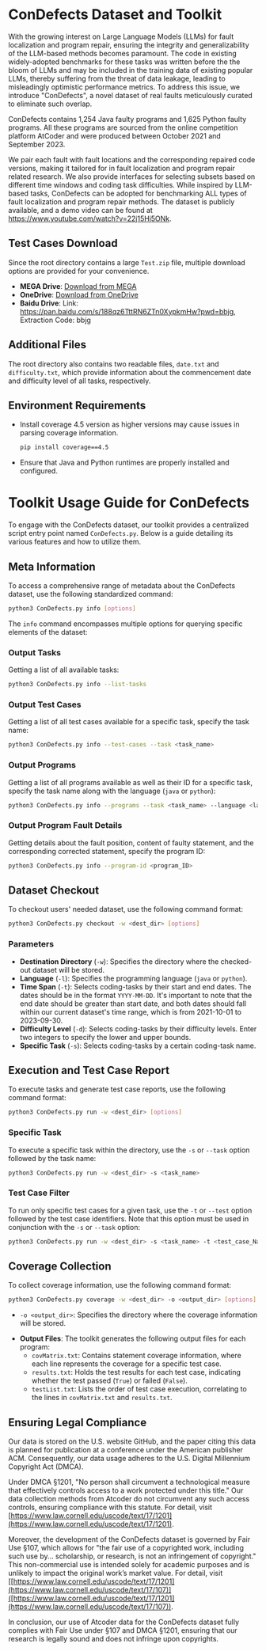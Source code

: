 # ConDefects Dataset and Toolkit

With the growing interest on Large Language Models (LLMs) for fault localization and program repair, ensuring the integrity and generalizability of the LLM-based methods becomes paramount. The code in existing widely-adopted benchmarks for these tasks was written before the the bloom of LLMs and may be included in the training data of existing popular LLMs, thereby suffering from the threat of data leakage, leading to misleadingly optimistic performance metrics. To address this issue, we introduce "ConDefects", a novel dataset of real faults meticulously curated to eliminate such overlap. 

ConDefects contains 1,254 Java faulty programs and 1,625 Python faulty programs.
All these programs are sourced from the online competition platform AtCoder and were produced between October 2021 and September 2023.

We pair each fault with fault locations and the corresponding repaired code versions, making it tailored for in fault localization and program repair related research.
We also provide interfaces for selecting subsets based on different time windows and coding task difficulties.
While inspired by LLM-based tasks, ConDefects can be adopted for benchmarking ALL types of  fault localization and program repair methods.
The dataset is publicly available, and a demo video can be found at https://www.youtube.com/watch?v=22j15Hj5ONk.


## Test Cases Download
Since the root directory contains a large `Test.zip` file, multiple download options are provided for your convenience.
- **MEGA Drive**: [Download from MEGA](https://mega.nz/file/qnohWRhY#L7qgO7C3qqsXyQqJzLuPUJy06dEmnff9J1nUGYNPAHQ)
- **OneDrive**: [Download from OneDrive](https://1drv.ms/u/s!Auo_FVX2RDMxn5MJgml8-0clWIMQSw?e=1gfISm)
- **Baidu Drive**: Link: https://pan.baidu.com/s/188qz6TttRN6ZTn0XypkmHw?pwd=bbjg, Extraction Code: bbjg

## Additional Files
The root directory also contains two readable files, `date.txt` and `difficulty.txt`, which provide information about the commencement date and difficulty level of all tasks, respectively.

## Environment Requirements
- Install coverage 4.5 version as higher versions may cause issues in parsing coverage information.
  ```bash
  pip install coverage==4.5
- Ensure that Java and Python runtimes are properly installed and configured.

# Toolkit Usage Guide for ConDefects

To engage with the ConDefects dataset, our toolkit provides a centralized script entry point named `ConDefects.py`. Below is a guide detailing its various features and how to utilize them.

## Meta Information

To access a comprehensive range of metadata about the ConDefects dataset, use the following standardized command:

```bash
python3 ConDefects.py info [options]
```

The `info` command encompasses multiple options for querying specific elements of the dataset:


### Output Tasks

Getting a list of all available tasks:

```bash
python3 ConDefects.py info --list-tasks
```


### Output Test Cases

Getting a list of all test cases available for a specific task, specify the task name:

```bash
python3 ConDefects.py info --test-cases --task <task_name>
```

### Output Programs

Getting a list of all programs available as well as their ID for a specific task, specify the task name along with the language (`java` or `python`):

```bash
python3 ConDefects.py info --programs --task <task_name> --language <language>
```

### Output Program Fault Details

Getting details about the fault position, content of faulty statement, and the corresponding corrected statement, specify the program ID:

```bash
python3 ConDefects.py info --program-id <program_ID>
```

## Dataset Checkout

To checkout users' needed dataset, use the following command format:

```bash
python3 ConDefects.py checkout -w <dest_dir> [options]
```

### Parameters

* **Destination Directory** (`-w`): Specifies the directory where the checked-out dataset will be stored.
* **Language** (`-l`): Specifies the programming language (`java` or `python`).
* **Time Span** (`-t`): Selects coding-tasks by their start and end dates. The dates should be in the format `YYYY-MM-DD`. It's important to note that the end date should be greater than start date, and both dates should fall within our current dataset's time range, which is from 2021-10-01 to 2023-09-30.
* **Difficulty Level** (`-d`): Selects coding-tasks by their difficulty levels. Enter two integers to specify the lower and upper bounds.
* **Specific Task** (`-s`): Selects coding-tasks by a certain coding-task name.

## Execution and Test Case Report

To execute tasks and generate test case reports, use the following command format:

```bash
python3 ConDefects.py run -w <dest_dir> [options]
```

### Specific Task

To execute a specific task within the directory, use the `-s` or `--task` option followed by the task name:

```bash
python3 ConDefects.py run -w <dest_dir> -s <task_name>
```

### Test Case Filter

To run only specific test cases for a given task, use the `-t` or `--test` option followed by the test case identifiers. Note that this option must be used in conjunction with the `-s` or `--task` option:

```bash
python3 ConDefects.py run -w <dest_dir> -s <task_name> -t <test_case_Name1> [<test_case_name2> ...]
```

## Coverage Collection

To collect coverage information, use the following command format:

```bash
python3 ConDefects.py coverage -w <dest_dir> -o <output_dir> [options]
```

* `-o <output_dir>`: Specifies the directory where the coverage information will be stored.

- **Output Files**: The toolkit generates the following output files for each program:
  - `covMatrix.txt`: Contains statement coverage information, where each line represents the coverage for a specific test case.
  - `results.txt`: Holds the test results for each test case, indicating whether the test passed (`True`) or failed (`False`).
  - `testList.txt`: Lists the order of test case execution, correlating to the lines in `covMatrix.txt` and `results.txt`.

## Ensuring Legal Compliance

Our data is stored on the U.S. website GitHub, and the paper citing this data is planned for publication at a conference under the American publisher ACM. Consequently, our data usage adheres to the U.S. Digital Millennium Copyright Act (DMCA).

Under DMCA §1201, "No person shall circumvent a technological measure that effectively controls access to a work protected under this title." Our data collection methods from Atcoder do not circumvent any such access controls, ensuring compliance with this statute. For detail, visit [https://www.law.cornell.edu/uscode/text/17/1201](https://www.law.cornell.edu/uscode/text/17/1201).

Moreover, the development of the ConDefects dataset is governed by Fair Use §107, which allows for "the fair use of a copyrighted work, including such use by... scholarship, or research, is not an infringement of copyright." This non-commercial use is intended solely for academic purposes and is unlikely to impact the original work’s market value. For detail, visit [[https://www.law.cornell.edu/uscode/text/17/1201](https://www.law.cornell.edu/uscode/text/17/107)]([https://www.law.cornell.edu/uscode/text/17/1201](https://www.law.cornell.edu/uscode/text/17/107)).

In conclusion, our use of Atcoder data for the ConDefects dataset fully complies with Fair Use under §107 and DMCA §1201, ensuring that our research is legally sound and does not infringe upon copyrights.
